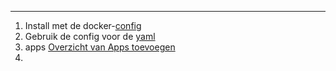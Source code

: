 
---

1. Install met de docker-[config](Docker-compose.md)
2. Gebruik de config voor de [yaml](Hassio.md#Configuration.yaml)
3. apps [Overzicht van Apps toevoegen](Overzicht%20van%20Apps%20in%20HASSIO.md)
4. 









